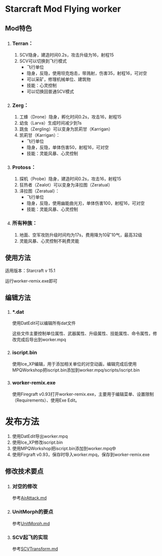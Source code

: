 # Starcraft Mod Flying worker

## Mod特色

1. ### Terran：

   1. SCV隐身，建造时间0.2s，攻击升级为16，射程15
   2. SCV可以切换到飞行模式
      - 飞行单位
      - 隐身，反隐，使用坦克炮击，带溅射，伤害35，射程16，可对空
      - 可以采矿，修理机械单位、建筑物
      - 技能：心灵控制
      - 可以切换回普通SCV模式

2. ### Zerg：

   1. 工蜂（Drone）隐身，孵化时间0.2s，攻击16，射程15
   2. 幼虫（Larva）生成时间减少到1s
   3. 跳虫（Zergling）可以变身为凯莉甘（Karrigan）
   4. 凯莉甘（Karrigan）：
      - 飞行单位
      - 隐身，反隐，单体伤害50，射程16，可对空
      - 技能：灵能风暴、心灵控制

3. ### Protoss：

   1. 探机（Probe）隐身，建造时间0.2s，攻击16，射程15
   2. 狂热者（Zealot）可以变身为泽拉图（Zeratual）
   3. 泽拉图（Zeratual）：
      - 飞行单位
      - 隐身，反隐，使用幽能曲光刃，单体伤害100，射程16，可对空
      - 技能：灵能风暴、心灵控制

4. ### 所有种族：

   1. 地面、空军攻防升级时间均为17s，费用降为10矿10气，最高32级
   2. 灵能风暴、心灵控制不耗费灵能


## 使用方法

适用版本：Starcraft v 15.1

运行worker-remix.exe即可

## 编辑方法

1. ### *.dat

   使用DatEdit可以编辑所有dat文件

   这些文件主要控制单位属性、武器属性、升级属性、技能属性、命令属性，修改完成后导出到worker.mpq

2. ### iscript.bin

   使用Ice_XP编辑，用于添加相关单位的对空动画，编辑完成后使用MPQWorkshop把iscript.bin添加到worker.mpq/scripts/iscript.bin

3. ### worker-remix.exe

   使用Firegraft v0.93打开worker-remix.exe，主要用于编辑菜单、设置限制（Requirements）、使用Exe Edit。

# 发布方法

1. 使用DatEdit导出worker.mpq
2. 使用Ice_XP修改iscript.bin
3. 使用MPQWorkshop把iscript.bin添加到worker.mpq中
4. 使用Firgraft v0.93，保存时导入worker.mpq，保存到worker-remix.exe

## 修改技术要点

1. ### 对空的修改

   参考[AirAttack.md](AirAttack.md)

2. ### UnitMorph的要点

   参考[UnitMorph.md](UnitMorph.md)

3. ### SCV起飞的实现

   参考[SCVTransform.md](SCVTransform.md)





